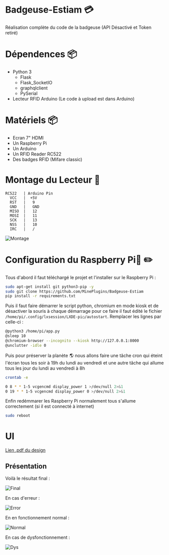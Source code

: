 # Badgeuse-Estiam  :credit_card: 	

Réalisation complète du code de la badgeuse (API Désactivé et Token retiré)

# Dépendences  :package:

- Python 3
  - Flask
  - Flask_SocketIO
  - graphqlclient
  - PySerial
- Lecteur RFID Arduino (Le code à upload est dans Arduino)

# Matériels  :package:

- Ecran 7" HDMI
- Un Raspberry Pi
- Un Arduino
- Un RFID Reader RC522
- Des badges RFID (Mifare classic)

# Montage du Lecteur  :wrench:

```text
RC522   | Arduino Pin
  VCC   |  +5V
  RST   |   9
  GND   |   GND
  MISO  |   12
  MOSI  |   11
  SCK   |   13
  NSS   |   10
  IRC   |   /
  ```

![Montage](https://github.com/MinePlugins/Badgeuse-Estiam/raw/master/Fritzing/Badgeuse%20ESTIAM_bb.png)


# Configuration du Raspberry Pi:strawberry: :pencil2:
Tous d'abord il faut téléchargé le projet et l'installer sur le Raspberry Pi :
```bash
sudo apt-get install git python3-pip -y
sudo git clone https://github.com/MinePlugins/Badgeuse-Estiam
pip install -r requirements.txt
```
Puis il faut faire démarrer le script python, chromium en mode kiosk et de désactiver la souris à chaque démarrage
pour ce faire il faut édité le fichier `/home/pi/.config/lxsession/LXDE-pi○/autostart`.
Remplacer les lignes par celle-ci :

```bash
@python3 /home/pi/app.py
@sleep 10
@chromium-browser --incognito --kiosk http://127.0.0.1:8000
@unclutter -idle 0
```

Puis pour préserver la planète :earth_americas: nous allons faire une tâche cron qui éteint l'écran tous les soir à 19h du lundi au vendredi et une autre tâche qui allume tous les jour du lundi au vendredi à 8h

```bash
crontab -e

0 8 * * 1-5 vcgencmd display_power 1 >/dev/null 2>&1
0 19 * * 1-5 vcgencmd display_power 0 >/dev/null 2>&1

```

Enfin redémmarer les Raspberry Pi normalement tous s'allume correctement (si il est connecté à internet)
```bash
sudo reboot
```
# UI

[Lien .pdf du design](https://github.com/MinePlugins/Badgeuse-Estiam/raw/master/Design/Design%20Badgeuse.pdf)

## Présentation

Voilà le résultat final :

![Final](https://github.com/MinePlugins/Badgeuse-Estiam/raw/master/Github%20data/global.jpg)

En cas d'erreur :

![Error](https://github.com/MinePlugins/Badgeuse-Estiam/raw/master/Github%20data/error.jpg)

En en fonctionnement normal :

![Normal](https://github.com/MinePlugins/Badgeuse-Estiam/raw/master/Github%20data/normal.jpg)

En cas de dysfonctionnement :

![Dys](https://github.com/MinePlugins/Badgeuse-Estiam/raw/master/Github%20data/probleme.jpg)